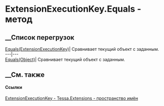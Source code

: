 # ExtensionExecutionKey.Equals - метод
##  __Список перегрузок
[Equals(ExtensionExecutionKey)](M_Tessa_Extensions_ExtensionExecutionKey_Equals_1.htm)|
Сравнивает текущий объект с заданным.  
---|---  
[Equals(Object)](M_Tessa_Extensions_ExtensionExecutionKey_Equals.htm)|
Сравнивает текущий объект с заданным.  
##  __См. также
#### Ссылки
[ExtensionExecutionKey - ](T_Tessa_Extensions_ExtensionExecutionKey.htm)
[Tessa.Extensions - пространство имён](N_Tessa_Extensions.htm)
